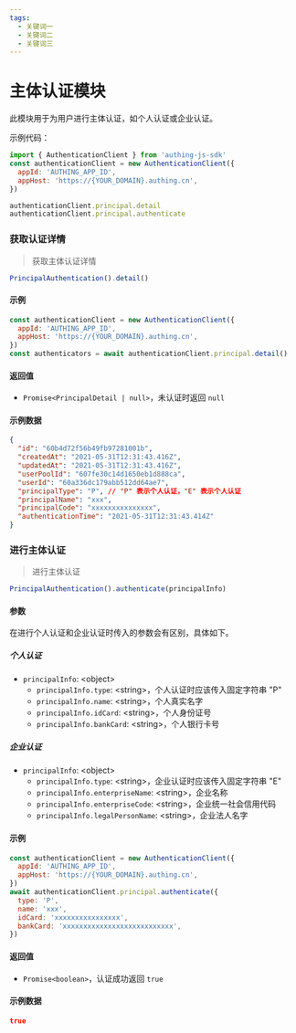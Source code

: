 ```yaml
---
tags:
  - 关键词一
  - 关键词二
  - 关键词三
---
```


# 主体认证模块

<LastUpdated/>

此模块用于为用户进行主体认证，如个人认证或企业认证。

示例代码：

```javascript
import { AuthenticationClient } from 'authing-js-sdk'
const authenticationClient = new AuthenticationClient({
  appId: 'AUTHING_APP_ID',
  appHost: 'https://{YOUR_DOMAIN}.authing.cn',
})

authenticationClient.principal.detail
authenticationClient.principal.authenticate
```

### 获取认证详情
> 获取主体认证详情

```js
PrincipalAuthentication().detail()
```

#### 示例

```javascript
const authenticationClient = new AuthenticationClient({
  appId: 'AUTHING_APP_ID',
  appHost: 'https://{YOUR_DOMAIN}.authing.cn',
})
const authenticators = await authenticationClient.principal.detail()
```

#### 返回值

- `Promise<PrincipalDetail | null>`，未认证时返回 `null`

#### 示例数据

```json
{
  "id": "60b4d72f56b49fb97281001b",
  "createdAt": "2021-05-31T12:31:43.416Z",
  "updatedAt": "2021-05-31T12:31:43.416Z",
  "userPoolId": "607fe30c14d1650eb1d888ca",
  "userId": "60a336dc179abb512dd64ae7",
  "principalType": "P", // "P" 表示个人认证，"E" 表示个人认证
  "principalName": "xxx",
  "principalCode": "xxxxxxxxxxxxxxx",
  "authenticationTime": "2021-05-31T12:31:43.414Z"
}
```

### 进行主体认证
> 进行主体认证
```js
PrincipalAuthentication().authenticate(principalInfo)
```


#### 参数

在进行个人认证和企业认证时传入的参数会有区别，具体如下。

##### 个人认证

- `principalInfo`: \<object\>
  - `principalInfo.type`: \<string\>，个人认证时应该传入固定字符串 "P"
  - `principalInfo.name`: \<string\>，个人真实名字
  - `principalInfo.idCard`: \<string\>，个人身份证号
  - `principalInfo.bankCard`: \<string\>，个人银行卡号

##### 企业认证

- `principalInfo`: \<object\>
  - `principalInfo.type`: \<string\>，企业认证时应该传入固定字符串 "E"
  - `principalInfo.enterpriseName`: \<string\>，企业名称
  - `principalInfo.enterpriseCode`: \<string\>，企业统一社会信用代码
  - `principalInfo.legalPersonName`: \<string\>，企业法人名字

#### 示例

```javascript
const authenticationClient = new AuthenticationClient({
  appId: 'AUTHING_APP_ID',
  appHost: 'https://{YOUR_DOMAIN}.authing.cn',
})
await authenticationClient.principal.authenticate({
  type: 'P',
  name: 'xxx',
  idCard: 'xxxxxxxxxxxxxxxx',
  bankCard: 'xxxxxxxxxxxxxxxxxxxxxxxxxxx',
})
```

#### 返回值

- `Promise<boolean>`，认证成功返回 `true`

#### 示例数据

```json
true
```
